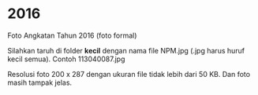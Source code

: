 # 2016
Foto Angkatan Tahun 2016 (foto formal)

Silahkan taruh di folder **kecil** dengan nama file NPM.jpg (.jpg harus huruf kecil semua). Contoh 113040087.jpg

Resolusi foto 200 x 287 dengan ukuran file tidak lebih dari 50 KB. Dan foto masih tampak jelas.
